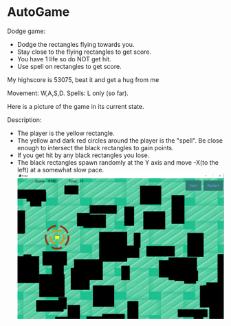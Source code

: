 # AutoGame
Dodge game:
 - Dodge the rectangles flying towards you.
 - Stay close to the flying rectangles to get score.
 - You have 1 life so do NOT get hit.
 - Use spell on rectangles to get score.

My highscore is 53075, beat it and get a hug from me
   
Movement: W,A,S,D.
Spells: L only (so far).

Here is a picture of the game in its current state.

Description:

 - The player is the yellow rectangle.
 - The yellow and dark red circles around the player is the "spell". Be close enough to intersect the black rectangles to gain points.
 - If you get hit by any black rectangles you lose.
 - The black rectangles spawn randomly at the Y axis and move -X(to the left) at a somewhat slow pace.
![Screenshot](/resources/AutoGame.png)